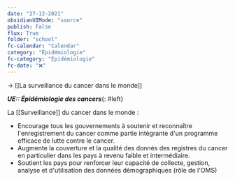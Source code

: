 ```yaml
---
date: "27-12-2021"
obsidianUIMode: "source"
publish: False
flux: True
folder: "school"
fc-calendar: "Calendar"
category: "Épidémiologie"
fc-category: "Épidémiologie"
fc-date: "❌"
---
```

→ [[La surveillance du cancer dans le monde]]

***UE:: Épidémiologie des cancers***{: #left}  

La [[Surveillance]] du cancer dans le monde :
- Encourage tous les gouvernements à soutenir et reconnaître l'enregistrement du cancer comme partie intégrante d'un programme efficace de lutte contre le cancer.
- Augmente la couverture et la qualité des donnés des registres du cancer en particulier dans les pays à revenu faible et intermédiaire.
- Soutient les pays pour renforcer leur capacité de collecte, gestion, analyse et d'utilisation des données démographiques (rôle de l'OMS)